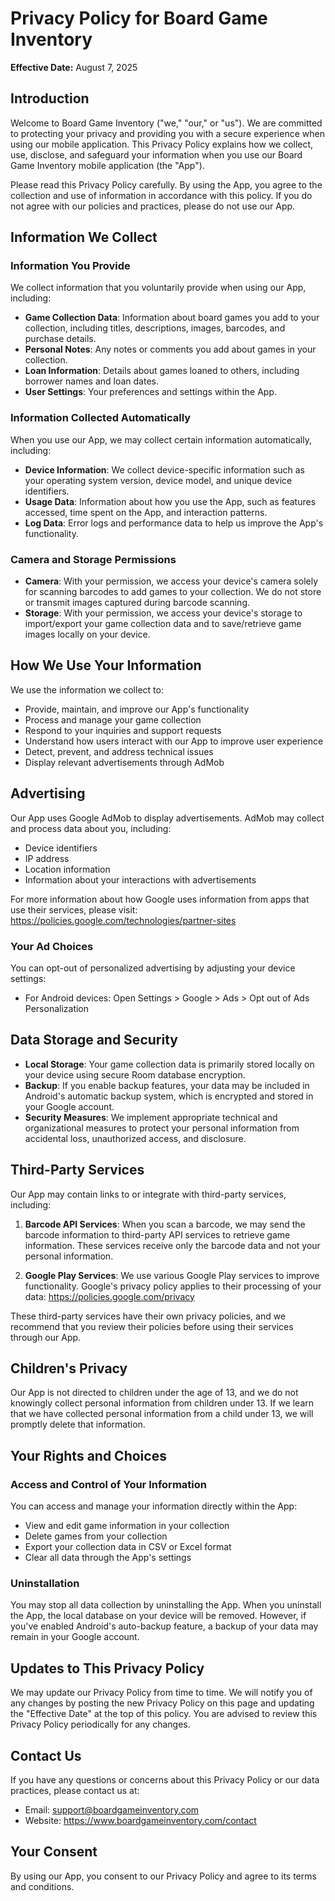 # Privacy Policy for Board Game Inventory

**Effective Date:** August 7, 2025

## Introduction

Welcome to Board Game Inventory ("we," "our," or "us"). We are committed to protecting your privacy and providing you with a secure experience when using our mobile application. This Privacy Policy explains how we collect, use, disclose, and safeguard your information when you use our Board Game Inventory mobile application (the "App").

Please read this Privacy Policy carefully. By using the App, you agree to the collection and use of information in accordance with this policy. If you do not agree with our policies and practices, please do not use our App.

## Information We Collect

### Information You Provide

We collect information that you voluntarily provide when using our App, including:

- **Game Collection Data**: Information about board games you add to your collection, including titles, descriptions, images, barcodes, and purchase details.
- **Personal Notes**: Any notes or comments you add about games in your collection.
- **Loan Information**: Details about games loaned to others, including borrower names and loan dates.
- **User Settings**: Your preferences and settings within the App.

### Information Collected Automatically

When you use our App, we may collect certain information automatically, including:

- **Device Information**: We collect device-specific information such as your operating system version, device model, and unique device identifiers.
- **Usage Data**: Information about how you use the App, such as features accessed, time spent on the App, and interaction patterns.
- **Log Data**: Error logs and performance data to help us improve the App's functionality.

### Camera and Storage Permissions

- **Camera**: With your permission, we access your device's camera solely for scanning barcodes to add games to your collection. We do not store or transmit images captured during barcode scanning.
- **Storage**: With your permission, we access your device's storage to import/export your game collection data and to save/retrieve game images locally on your device.

## How We Use Your Information

We use the information we collect to:

- Provide, maintain, and improve our App's functionality
- Process and manage your game collection
- Respond to your inquiries and support requests
- Understand how users interact with our App to improve user experience
- Detect, prevent, and address technical issues
- Display relevant advertisements through AdMob

## Advertising

Our App uses Google AdMob to display advertisements. AdMob may collect and process data about you, including:

- Device identifiers
- IP address
- Location information
- Information about your interactions with advertisements

For more information about how Google uses information from apps that use their services, please visit: https://policies.google.com/technologies/partner-sites

### Your Ad Choices

You can opt-out of personalized advertising by adjusting your device settings:
- For Android devices: Open Settings > Google > Ads > Opt out of Ads Personalization

## Data Storage and Security

- **Local Storage**: Your game collection data is primarily stored locally on your device using secure Room database encryption.
- **Backup**: If you enable backup features, your data may be included in Android's automatic backup system, which is encrypted and stored in your Google account.
- **Security Measures**: We implement appropriate technical and organizational measures to protect your personal information from accidental loss, unauthorized access, and disclosure.

## Third-Party Services

Our App may contain links to or integrate with third-party services, including:

1. **Barcode API Services**: When you scan a barcode, we may send the barcode information to third-party API services to retrieve game information. These services receive only the barcode data and not your personal information.

2. **Google Play Services**: We use various Google Play services to improve functionality. Google's privacy policy applies to their processing of your data: https://policies.google.com/privacy

These third-party services have their own privacy policies, and we recommend that you review their policies before using their services through our App.

## Children's Privacy

Our App is not directed to children under the age of 13, and we do not knowingly collect personal information from children under 13. If we learn that we have collected personal information from a child under 13, we will promptly delete that information.

## Your Rights and Choices

### Access and Control of Your Information

You can access and manage your information directly within the App:
- View and edit game information in your collection
- Delete games from your collection
- Export your collection data in CSV or Excel format
- Clear all data through the App's settings

### Uninstallation

You may stop all data collection by uninstalling the App. When you uninstall the App, the local database on your device will be removed. However, if you've enabled Android's auto-backup feature, a backup of your data may remain in your Google account.

## Updates to This Privacy Policy

We may update our Privacy Policy from time to time. We will notify you of any changes by posting the new Privacy Policy on this page and updating the "Effective Date" at the top of this policy. You are advised to review this Privacy Policy periodically for any changes.

## Contact Us

If you have any questions or concerns about this Privacy Policy or our data practices, please contact us at:

- Email: support@boardgameinventory.com
- Website: https://www.boardgameinventory.com/contact

## Your Consent

By using our App, you consent to our Privacy Policy and agree to its terms and conditions.
